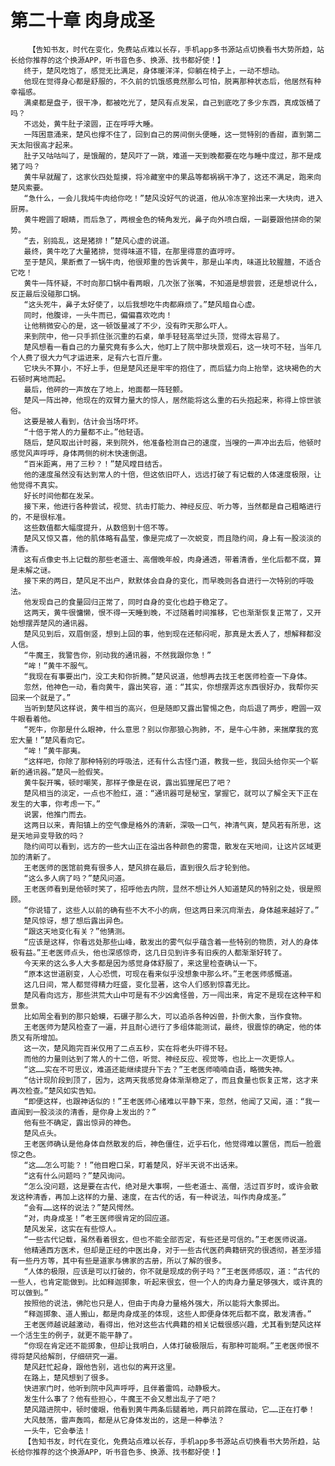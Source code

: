 # 第二十章 肉身成圣
        【告知书友，时代在变化，免费站点难以长存，手机app多书源站点切换看书大势所趋，站长给你推荐的这个换源APP，听书音色多、换源、找书都好使！】
       终于，楚风吃饱了，感觉无比满足，身体暖洋洋，仰躺在椅子上，一动不想动。
       他现在觉得身心都是舒服的，不久前的饥饿感竟然那么可怕，脱离那种状态后，他居然有种幸福感。
       满桌都是盘子，很干净，都被吃光了，楚风有点发呆，自己到底吃了多少东西，真成饭桶了吗？
       不远处，黄牛肚子滚圆，正在呼呼大睡。
       一阵困意涌来，楚风也撑不住了，回到自己的房间倒头便睡，这一觉特别的香甜，直到第二天太阳很高才起来。
       肚子又咕咕叫了，是饿醒的，楚风吓了一跳，难道一天到晚都要在吃与睡中度过，那不是成猪了吗？
       黄牛早就醒了，这家伙四处踅摸，将冷藏室中的果品等都祸祸干净了，这还不满足，跑来向楚风索要。
       “急什么，一会儿我炖牛肉给你吃！”楚风没好气的说道，他从冷冻室拎出来一大块肉，进入厨房。
       黄牛瞪圆了眼睛，而后急了，两根金色的犄角发光，鼻子向外喷白烟，一副要跟他拼命的架势。
       “去，别捣乱，这是猪排！”楚风心虚的说道。
       最终，黄牛吃了大量猪排，觉得味道不错，在那里得意的直哼哼。
       至于楚风，果断煮了一锅牛肉，他很郑重的告诉黄牛，那是山羊肉，味道比较腥膻，不适合它吃！
       黄牛一阵怀疑，不时向那口锅中看两眼，几次张了张嘴，不知道是想尝尝，还是想说什么，反正最后没碰那口锅。
       “这头死牛，鼻子太好使了，以后我想吃牛肉都麻烦了。”楚风暗自心虚。
       同时，他腹诽，一头牛而已，偏偏喜欢吃肉！
       让他稍微安心的是，这一顿饭量减了不少，没有昨天那么吓人。
       来到院中，他一只手抓住张沉重的石桌，单手轻轻高举过头顶，觉得太容易了。
       楚风想看一看自己的力量究竟有多么大，他盯上了院中那块景观石，这一块可不轻，当年几个人费了很大力气才运进来，足有六七百斤重。
       它块头不算小，不好上手，但是楚风还是牢牢的抱住了，而后猛力向上抬举，这块褐色的大石顿时离地而起。
       最后，他砰的一声放在了地上，地面都一阵轻颤。
       楚风一阵出神，他现在的双臂力量大的惊人，居然能将这么重的石头抱起来，称得上惊世骇俗。
       这要是被人看到，估计会当场吓坏。
       “十倍于常人的力量都不止。”他轻语。
       随后，楚风取出计时器，来到院外，他准备检测自己的速度，当嗖的一声冲出去后，他顿时感觉风声呼呼，身体两侧的树木快速倒退。
       “百米距离，用了三秒？！”楚风瞠目结舌。
       他的速度虽然没有达到常人的十倍，但这依旧吓人，远远打破了有记载的人体速度极限，让他觉得不真实。
       好长时间他都在发呆。
       接下来，他进行各种尝试，视觉、抗击打能力、神经反应、听力等，当然都是自己粗略进行的，不是很标准。
       这些数值都大幅度提升，从数倍到十倍不等。
       楚风又惊又喜，他的肌体略有晶莹，像是完成了一次蜕变，而且隐约间，身上有一股淡淡的清香。
       这有点像史书上记载的那些老道士、高僧晚年般，肉身通透，带着清香，坐化后都不腐，算是未解之谜。
       接下来的两日，楚风足不出户，默默体会自身的变化，而早晚则各自进行一次特别的呼吸法。
       他发现自己的食量回归正常了，同时自身的变化也趋于稳定了。
       这两天，黄牛很慵懒，恨不得一天睡到晚，不过随着时间推移，它也渐渐恢复正常了，又开始想摆弄楚风的通讯器。
       楚风见到后，双眉倒竖，想到上回的事，他到现在还郁闷呢，那真是太丢人了，想解释都没人信。
       “牛魔王，我警告你，别动我的通讯器，不然我跟你急！”
       “哞！”黄牛不服气。
       “我现在有事要出门，没工夫和你折腾。”楚风说道，他想再去找王老医师检查一下身体。
       忽然，他神色一动，看向黄牛，露出笑容，道：“其实，你想摆弄这东西很好办，我帮你买回来一个就是了。”
       当听到楚风这样说，黄牛相当的高兴，但是随即又露出警惕之色，向后退了两步，瞪圆一双牛眼看着他。
       “死牛，你那是什么眼神，什么意思？别以你那狼心狗肺，不，是牛心牛肺，来揣摩我的宽宏大量！”楚风看向它。
       “哞！”黄牛鄙夷。
       “这样吧，你除了那种特别的呼吸法，还有什么古怪门道，教我一些，我回头给你买一个崭新的通讯器。”楚风一脸假笑。
       黄牛裂开嘴，顿时嘲笑，那样子像是在说，露出狐狸尾巴了吧？
       楚风相当的淡定，一点也不脸红，道：“通讯器可是秘宝，掌握它，就可以了解全天下正在发生的大事，你考虑一下。”
       说罢，他推门而去。
       这两日以来，青阳镇上的空气像是格外的清新，深吸一口气，神清气爽，楚风若有所思，这是天地异变导致的吗？
       隐约间可以看到，远方的一些大山正在溢出各种颜色的雾霭，散发在天地间，让这片区域更加的清新了。
       王老医师的医馆前竟有很多人，楚风排在最后，直到很久后才轮到他。
       “这么多人病了吗？”楚风问道。
       王老医师看到是他顿时笑了，招呼他去内院，显然不想让外人知道楚风的特别之处，很是照顾。
       “你说错了，这些人以前的确有些不大不小的病，但这两日来沉疴渐去，身体越来越好了。”
       楚风惊讶，想了想后露出异色。
       “跟这天地变化有关？”他猜测。
       “应该是这样，你看远处那些山峰，散发出的雾气似乎蕴含着一些特别的物质，对人的身体极有益。”王老医师点头，他也深感惊奇，这几日见到许多有旧疾的人都渐渐好转了。
       今天来的这么多人大多都是因为感觉身体舒服了，来这里检查确认一下。
       “原本这世道剧变，人心恐慌，可现在看来似乎没想象中那么坏。”王老医师感慨道。
       这几日间，常人都觉得精力旺盛，变化显著，这令人们感到惊喜无比。
       楚风看向远方，那些洪荒大山中可是有不少凶禽怪兽，万一闯出来，肯定不是现在这种平和景象。
       比如周全看到的那只蛤蟆，石碾子那么大，可以追杀各种凶兽，扑倒大象，当作食物。
       王老医师为楚风检查了一遍，并且耐心进行了多组体能测试，最终，很震惊的确定，他的体质又有所增加。
       这一次，楚风跑完百米仅用了二点五秒，实在将老头吓得不轻。
       而他的力量则达到了常人的十二倍，听觉、神经反应、视觉等，也比上一次更惊人。
       “这……实在不可思议，难道还能继续提升下去？”王老医师喃喃自语，略微失神。
       “估计现阶段到顶了，因为，这两天我感觉身体渐渐稳定了，而且食量也恢复正常，这才来再次检查。”楚风如实告知。
       “即便这样，也跟神话似的！”王老医师心绪难以平静下来，忽然，他闻了又闻，道：“我一直闻到一股淡淡的清香，是你身上发出的？”
       他有些不确定，露出惊异的神色。
       楚风点头。
       王老医师确认是他身体自然散发的后，神色僵住，近乎石化，他觉得难以置信，而后一脸震惊之色。
       “这……怎么可能？！”他目瞪口呆，盯着楚风，好半天说不出话来。
       “这有什么问题吗？”楚风询问。
       “怎么没问题，这是要在古代，绝对是大事啊，一些老道士、高僧，活过百岁时，或许会散发这种清香，再加上这样的力量、速度，在古代的话，有一种说法，叫作肉身成圣。”
       “会有……这样的说法？”楚风愕然。
       “对，肉身成圣！”老王医师很肯定的回应道。
       楚风发呆，这实在有些惊人。
       “一些古代记载，虽然看着很玄，但也不能全部否定，有些还是可信的。”王老医师说道。
       他精通西方医术，但却是正经的中医出身，对于一些古代医药典籍研究的很透彻，甚至涉猎有一些丹方等，其中有些是道家与佛家的古册，所以了解的很多。
       “人体的极限，应该是可以打破的，你不就是现成的例子吗？”王老医师感叹，道：“古代的一些人，也肯定能做到。比如释迦掷象，听起来很玄，但一个人的肉身力量足够强大，或许真的可以做到。”
       按照他的说法，佛陀也只是人，但由于肉身力量格外强大，所以能将大象掷出。
       “释迦掷象、道人搬山，都是肉身成圣的体现，这些人即便身体死后都不腐，散发清香。”
       王老医师越说越激动，看得出，他对这些古代典籍的相关记载很感兴趣，尤其看到楚风这样一个活生生的例子，就更不能平静了。
       “你现在肯定还不能掷象，但却让我明白，人体打破极限后，有那种可能啊。”王老医师恨不得将楚风给解剖，仔细研究一遍。
       楚风赶忙起身，跟他告别，逃也似的离开这里。
       在路上，楚风想到了很多。
       快进家门时，他听到院中风声呼呼，且伴着雷鸣，动静极大。
       发生什么事了？他有些担心，牛魔王不会又惹出乱子了吧？
       楚风踏进院中，顿时傻眼，他看到黄牛两条后腿着地，两只前蹄在展动，它……正在打拳！
       大风鼓荡，雷声轰鸣，都是从它身体发出的，这是一种拳法？
       一头牛，它会拳法！
       【告知书友，时代在变化，免费站点难以长存，手机app多书源站点切换看书大势所趋，站长给你推荐的这个换源APP，听书音色多、换源、找书都好使！】